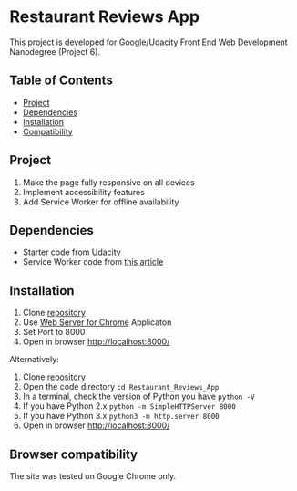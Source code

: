 # Restaurant Reviews App
This project is developed for Google/Udacity Front End Web Development Nanodegree (Project 6).

## Table of Contents

* [Project](#project)
* [Dependencies](#dependencies)
* [Installation](#installation)
* [Compatibility](#browser-compatibility)

## Project 
1. Make the page fully responsive on all devices
2. Implement accessibility features
3. Add Service Worker for offline availability

## Dependencies
- Starter code from [Udacity](https://github.com/udacity/mws-restaurant-stage-1) 
- Service Worker code from [this article](https://css-tricks.com/serviceworker-for-offline/)

## Installation
1. Clone [repository](https://github.com/jpacsai/Restaurant_Reviews_App)
2. Use [Web Server for Chrome](https://chrome.google.com/webstore/detail/web-server-for-chrome/ofhbbkphhbklhfoeikjpcbhemlocgigb) Applicaton
3. Set Port to 8000
4. Open in browser [http://localhost:8000/](http://localhost:8000/)  


Alternatively:  
1. Clone [repository](https://github.com/jpacsai/Restaurant_Reviews_App)
2. Open the code directory `cd Restaurant_Reviews_App`
3. In a terminal, check the version of Python you have `python -V`
4. If you have Python 2.x `python -m SimpleHTTPServer 8000`
5. If you have Python 3.x `python3 -m http.server 8000`
6. Open in browser [http://localhost:8000/](http://localhost:8000/)  

## Browser compatibility
The site was tested on Google Chrome only.
